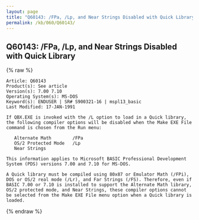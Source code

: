 ```yaml
---
layout: page
title: "Q60143: /FPa, /Lp, and Near Strings Disabled with Quick Library"
permalink: /kb/060/Q60143/
---
```


## Q60143: /FPa, /Lp, and Near Strings Disabled with Quick Library

{% raw %}

	Article: Q60143
	Product(s): See article
	Version(s): 7.00 7.10
	Operating System(s): MS-DOS
	Keyword(s): ENDUSER | SR# S900321-16 | mspl13_basic
	Last Modified: 17-JAN-1991
	
	If QBX.EXE is invoked with the /L option to load in a Quick library,
	the following compiler options will be disabled when the Make EXE File
	command is chosen from the Run menu:
	
	   Alternate Math        /FPa
	   OS/2 Protected Mode   /Lp
	   Near Strings
	
	This information applies to Microsoft BASIC Professional Development
	System (PDS) versions 7.00 and 7.10 for MS-DOS.
	
	A Quick library must be compiled using 80x87 or Emulator Math (/FPi),
	DOS or OS/2 real mode (/Lr), and Far Strings (/FS). Therefore, even if
	BASIC 7.00 or 7.10 is installed to support the Alternate Math library,
	OS/2 protected mode, and Near Strings, these compiler options cannot
	be selected from the Make EXE File menu option when a Quick library is
	loaded.

{% endraw %}
